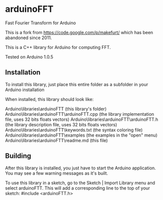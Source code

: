 arduinoFFT
==========

Fast Fourier Transform for Arduino

This is a fork from https://code.google.com/p/makefurt/ which has been abandoned since 2011.

This is a C++ library for Arduino for computing FFT.

Tested on Arduino 1.0.5

Installation
--------------------------------------------------------------------------------

To install this library, just place this entire folder as a subfolder in your Arduino installation


When installed, this library should look like:

Arduino\libraries\arduinoFTT              			(this library's folder)
Arduino\libraries\arduinoFTT\arduinoFTT.cpp 			(the library implementation file, uses 32 bits floats vectors)
Arduino\libraries\arduinoFTT\arduinoFTT.h   			(the library description file, uses 32 bits floats vectors)
Arduino\libraries\arduinoFTT\keywords.txt 			(the syntax coloring file)
Arduino\libraries\arduinoFTT\examples     			(the examples in the "open" menu)
Arduino\libraries\arduinoFTT\readme.md   			(this file)

Building
--------------------------------------------------------------------------------

After this library is installed, you just have to start the Arduino application.
You may see a few warning messages as it's built.

To use this library in a sketch, go to the Sketch | Import Library menu and
select arduinoFTT.  This will add a corresponding line to the top of your sketch:
#include <arduinoFTT.h>
